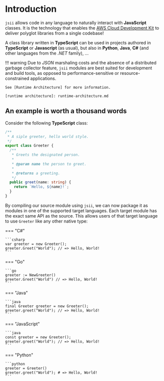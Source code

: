 # Introduction

`jsii` allows code in any language to naturally interact with **JavaScript** classes. It is the technology that enables
the [AWS Cloud Development Kit][cdk] to deliver polyglot libraries from a single codebase!

[cdk]: https://github.com/aws/aws-cdk

A class library written in **TypeScript** can be used in projects authored in **TypeScript** or **Javascript** (as
usual), but also in **Python**, **Java**, **C#** (and other languages from the _.NET_ family), ...

!!! warning
    Due to *JSON* marshaling costs and the absence of a distributed garbage collector feature, `jsii` modules are best
    suited for development and build tools, as opposed to performance-sensitive or resource-constrained applications.

    See [Runtime Architecture] for more information.

    [runtime architecture]: runtime-architecture.md

## An example is worth a thousand words

Consider the following **TypeScript** class:

```ts
/**
 * A siple greeter, hello world style.
 */
export class Greeter {
  /**
   * Greets the designated person.
   *
   * @param name the person to greet.
   *
   * @returns a greeting.
   */
  public greet(name: string) {
    return `Hello, ${name}!`;
  }
}
```

By compiling our source module using `jsii`, we can now package it as modules in one of the supported target languages.
Each target module has the exact same API as the source. This allows users of that target language to use `Greeter` like
any other native type:

=== "C#"

    ```csharp
    var greeter = new Greeter();
    greeter.Greet("World"); // => Hello, World!
    ```

=== "Go"

    ```go
    greeter := NewGreeter()
    greeter.Greet("World") // => Hello, World!
    ```

=== "Java"

    ```java
    final Greeter greeter = new Greeter();
    greeter.greet("World"); // => Hello, World!
    ```

=== "JavaScript"

    ```java
    const greeter = new Greeter();
    greeter.greet("World"); // => Hello, World!
    ```

=== "Python"

    ```python
    greeter = Greeter()
    greeter.greet("World"); # => Hello, World!
    ```
